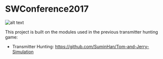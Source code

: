 # SWConference2017

![alt text](https://smhanblog.files.wordpress.com/2017/11/transmitter.png?w=800)

This project is built on the modules used in the previous transmitter hunting game:
* Transmitter Hunting: https://github.com/SuminHan/Tom-and-Jerry-Simulation